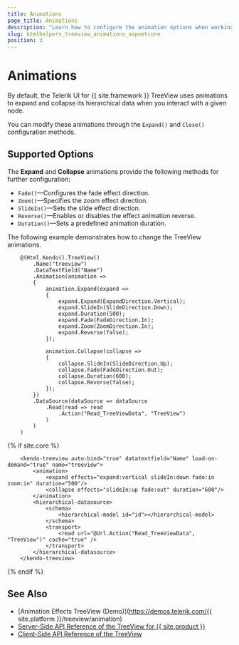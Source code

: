 ```yaml
---
title: Animations
page_title: Animations
description: "Learn how to configure the animation options when working with the Telerik UI TreeView for {{ site.framework }}."
slug: htmlhelpers_treeview_animations_aspnetcore
position: 3
---
```


# Animations

By default, the Telerik UI for {{ site.framework }} TreeView uses animations to expand and collapse its hierarchical data when you interact with a given node.

You can modify these animations through the `Expand()` and `Close()` configuration methods.

## Supported Options

The **Expand** and **Collapse** animations provide the following methods for further configuration:

* `Fade()`&mdash;Configures the fade effect direction.
* `Zoom()`&mdash;Specifies the zoom effect direction.
* `SlideIn()`&mdash;Sets the slide effect direction.
* `Reverse()`&mdash;Enables or disables the effect animation reverse.
* `Duration()`&mdash;Sets a predefined animation duration.

The following example demonstrates how to change the TreeView animations.

```HtmlHelper
    @(Html.Kendo().TreeView()
        .Name("treeview")
        .DataTextField("Name")
        .Animation(animation =>
        {
            animation.Expand(expand =>
            {
                expand.Expand(ExpandDirection.Vertical);
                expand.SlideIn(SlideDirection.Down);
                expand.Duration(500);
                expand.Fade(FadeDirection.In);
                expand.Zoom(ZoomDirection.In);
                expand.Reverse(false);
            });

            animation.Collapse(collapse =>
            {
                collapse.SlideIn(SlideDirection.Up);
                collapse.Fade(FadeDirection.Out);
                collapse.Duration(600);
                collapse.Reverse(false);
            });
        })
        .DataSource(dataSource => dataSource
            .Read(read => read
                .Action("Read_TreeViewData", "TreeView")
            )
        )
    )
```

{% if site.core %}
```TagHelper
    <kendo-treeview auto-bind="true" datatextfield="Name" load-on-demand="true" name="treeview">
        <animation>
            <expand effects="expand:vertical slideIn:down fade:in zoom:in" duration="500"/>
            <collapse effects="slideIn:up fade:out" duration="600"/>
        </animation>
        <hierarchical-datasource>
            <schema>
                <hierarchical-model id="id"></hierarchical-model>
            </schema>
            <transport>
                <read url="@Url.Action("Read_TreeViewData", "TreeView")" cache="true" />
            </transport>
        </hierarchical-datasource>
    </kendo-treeview>
```
{% endif %}

## See Also

* [Animation Effects TreeView (Demo)](https://demos.telerik.com/{{ site.platform }}/treeview/animation)
* [Server-Side API Reference of the TreeView for {{ site.product }}](/api/treeview)
* [Client-Side API Reference of the TreeView](https://docs.telerik.com/kendo-ui/api/javascript/ui/treeview)





